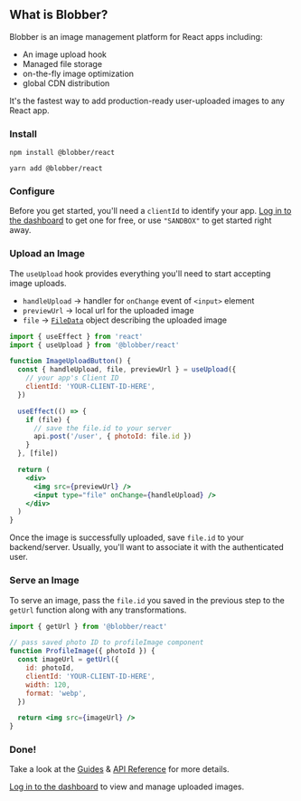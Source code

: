 ## What is Blobber?

Blobber is an image management platform for React apps including:

- An image upload hook
- Managed file storage
- on-the-fly image optimization
- global CDN distribution

It's the fastest way to add production-ready user-uploaded images to any React app.

### Install

```
npm install @blobber/react

yarn add @blobber/react
```

### Configure

Before you get started, you'll need a `clientId` to identify your app. [Log in to the dashboard](https://blobber.dev/auth/login) to get one for free, or use `"SANDBOX"` to get started right away.

### Upload an Image

The `useUpload` hook provides everything you'll need to start accepting image uploads.

- `handleUpload` &rarr; handler for `onChange` event of `<input>` element
- `previewUrl` &rarr; local url for the uploaded image
- `file` &rarr; [`FileData`](https://docs.blobber.dev/filedata) object describing the uploaded image

```jsx
import { useEffect } from 'react'
import { useUpload } from '@blobber/react'

function ImageUploadButton() {
  const { handleUpload, file, previewUrl } = useUpload({
    // your app's Client ID
    clientId: 'YOUR-CLIENT-ID-HERE',
  })

  useEffect(() => {
    if (file) {
      // save the file.id to your server
      api.post('/user', { photoId: file.id })
    }
  }, [file])

  return (
    <div>
      <img src={previewUrl} />
      <input type="file" onChange={handleUpload} />
    </div>
  )
}
```

Once the image is successfully uploaded, save `file.id` to your backend/server. Usually, you'll want to associate it with the authenticated user.

### Serve an Image

To serve an image, pass the `file.id` you saved in the previous step to the `getUrl` function along with any transformations.

```jsx
import { getUrl } from '@blobber/react'

// pass saved photo ID to profileImage component
function ProfileImage({ photoId }) {
  const imageUrl = getUrl({
    id: photoId,
    clientId: 'YOUR-CLIENT-ID-HERE',
    width: 120,
    format: 'webp',
  })

  return <img src={imageUrl} />
}
```

### Done!

Take a look at the [Guides](https://docs.blobber.dev/installation) & [API Reference](https://docs.blobber.dev/useupload) for more details.

[Log in to the dashboard](https://blobber.dev/auth/login) to view and manage uploaded images.
